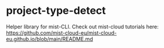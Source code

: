 # project-type-detect

Helper library for mist-CLI. Check out mist-cloud tutorials here: https://github.com/mist-cloud-eu/mist-cloud-eu.github.io/blob/main/README.md